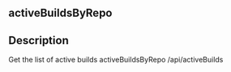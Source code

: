 ## activeBuildsByRepo
 
## Description
Get the list of active builds
activeBuildsByRepo
/api/activeBuilds
 